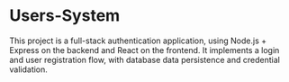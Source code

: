 # Users-System
This project is a full-stack authentication application, using Node.js + Express on the backend and React on the frontend. It implements a login and user registration flow, with database data persistence and credential validation.
